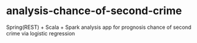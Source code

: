 # analysis-chance-of-second-crime
Spring(REST) + Scala + Spark analysis app for prognosis chance of second crime via logistic regression
